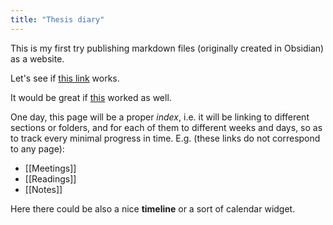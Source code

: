 ```yaml
---
title: "Thesis diary"
---
```

This is my first try publishing markdown files (originally created in Obsidian) as a website.

Let's see if [this link](\thesis_diary\prova1.md) works.

It would be great if [this](\thesis_diary\tryout.md) worked as well. 

One day, this page will be a proper *index*, i.e. it will be linking to different sections or folders, and for each of them to different weeks and days, so as to track every minimal progress in time.
E.g. (these links do not correspond to any page):

* [[Meetings]]
* [[Readings]]
* [[Notes]]

Here there could be also a nice **timeline** or a sort of calendar widget.

